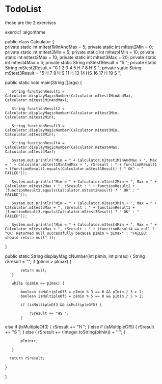 # TodoList
these are the 2 exercises

exercic1 :algorithme 

 public class Calculator {    
    private static int mItest1MinAndMax = 5;
    private static int mItest2Min = 0;
    private static int mItest3Min = 5;
    private static int mItest4Min = 10;
    private static int mItest2Max = 10;
    private static int mItest3Max = 20;
    private static int mItest4Max = 5;
    private static String mStest1Result = "5 ";
    private static String mStest2Result = "0 1 2 3 4 5 H 7 8 H S ";
    private static String mStest3Result = "5 H 7 8 H S 11 H 13 14 HS 16 17 H 19 S ";
  
 public static void main(String []args) {

       String functionResult1 = Calculator.displayMagicNumber(Calculator.mItest1MinAndMax, Calculator.mItest1MinAndMax);

       String functionResult2 = Calculator.displayMagicNumber(Calculator.mItest2Min, Calculator.mItest2Min);

       String functionResult3 = Calculator.displayMagicNumber(Calculator.mItest3Min, Calculator.mItest3Min);

       String functionResult4 = Calculator.displayMagicNumber(Calculator.mItest4Max, Calculator.mItest4Max);

       System.out.println("Min = " + Calculator.mItest1MinAndMax + ", Max = " + Calculator.mItest1MinAndMax + ", rSresult : " + functionResult1 + (functionResult1.equals(Calculator.mStest1Result) ? " OK" : " FAILED"));

       System.out.println("Min = " + Calculator.mItest2Min + ", Max = " + Calculator.mItest2Max + ", rSresult : " + functionResult2 + (functionResult2.equals(Calculator.mStest2Result) ? " OK" : " FAILED"));

       System.out.println("Min = " + Calculator.mItest3Min + ", Max = " + Calculator.mItest3Max + ", rSresult : " + functionResult3 + (functionResult3.equals(Calculator.mStest3Result) ? " OK" : " FAILED"));

       System.out.println("Min = " + Calculator.mItest4Min + ", Max = " + Calculator.mItest4Max + ", rSresult : " + (functionResult4 == null ? "OK: Returned null successfully because pImin > pImax" : "FAILED: should return null" ));
 
}

  
public static String displayMagicNumber(int pImin, int pImax)
   {
       String rSresult = "";
       if (pImin > pImax) {

           return null;
       }

       while (pImin <= pImax) {

           boolean isMultipleOf3 = pImin % 3 == 0 && pImin / 3 > 1;
           boolean isMultipleOf5 = pImin % 5 == 0 && pImin / 5 > 1;

           if (isMultipleOf3 && isMultipleOf5) {

               rSresult += "HS ";
           }
 else if (isMultipleOf3) {
               rSresult += "H ";
           }
 else if (isMultipleOf5) {
               rSresult += "S ";
           } else {
               rSresult += (Integer.toString(pImin)) + " ";
           }

           pImin++;

       }

      return rSresult;
   
}

}

